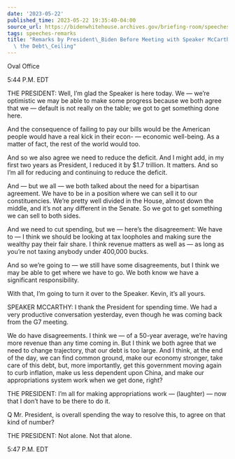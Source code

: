 ```yaml
---
date: '2023-05-22'
published_time: 2023-05-22 19:35:40-04:00
source_url: https://bidenwhitehouse.archives.gov/briefing-room/speeches-remarks/2023/05/22/remarks-by-president-biden-before-meeting-with-speaker-mccarthy-to-discuss-the-debt-ceiling/
tags: speeches-remarks
title: "Remarks by President\_Biden Before Meeting with Speaker McCarthy to Discuss\
  \ the Debt\_Ceiling"
---
```

 
Oval Office

5:44 P.M. EDT

THE PRESIDENT: Well, I’m glad the Speaker is here today. We — we’re
optimistic we may be able to make some progress because we both agree
that we — default is not really on the table; we got to get something
done here.

And the consequence of failing to pay our bills would be the American
people would have a real kick in their econ- — economic well-being. As a
matter of fact, the rest of the world would too.

And so we also agree we need to reduce the deficit. And I might add, in
my first two years as President, I reduced it by $1.7 trillion. It
matters. And so I’m all for reducing and continuing to reduce the
deficit.

And — but we all — we both talked about the need for a bipartisan
agreement. We have to be in a position where we can sell it to our
constituencies. We’re pretty well divided in the House, almost down the
middle, and it’s not any different in the Senate. So we got to get
something we can sell to both sides.

And we need to cut spending, but we — here’s the disagreement: We have
to — I think we should be looking at tax loopholes and making sure the
wealthy pay their fair share. I think revenue matters as well as — as
long as you’re not taxing anybody under 400,000 bucks.

And so we’re going to — we still have some disagreements, but I think we
may be able to get where we have to go. We both know we have a
significant responsibility.

With that, I’m going to turn it over to the Speaker. Kevin, it’s all
yours.

SPEAKER MCCARTHY: I thank the President for spending time. We had a very
productive conversation yesterday, even though he was coming back from
the G7 meeting.

We do have disagreements. I think we — of a 50-year average, we’re
having more revenue than any time coming in. But I think we both agree
that we need to change trajectory, that our debt is too large. And I
think, at the end of the day, we can find common ground, make our
economy stronger, take care of this debt, but, more importantly, get
this government moving again to curb inflation, make us less dependent
upon China, and make our appropriations system work when we get done,
right?

THE PRESIDENT: I’m all for making appropriations work — (laughter) — now
that I don’t have to be there to do it.

Q Mr. President, is overall spending the way to resolve this, to agree
on that kind of number?

THE PRESIDENT: Not alone. Not that alone.

5:47 P.M. EDT
